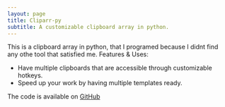 ```yaml
---
layout: page
title: Cliparr-py
subtitle: A customizable clipboard array in python.
---
```


This is a clipboard array in python, that I programed because I didnt find any othe tool that satisfied me.
Features & Uses:
  * Have multiple clipboards that are accessible through customizable hotkeys.
  * Speed up your work by having multiple templates ready.
  
The code is available on [GitHub](https://github.com/neumann-lukas/cliparr-py)
